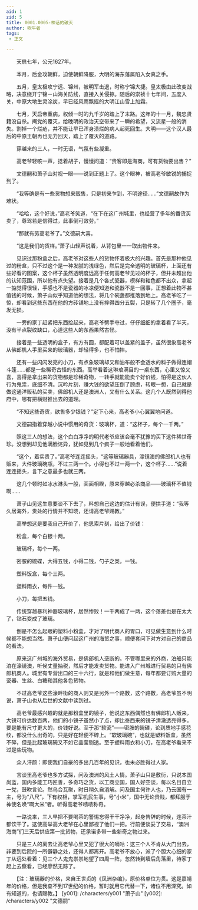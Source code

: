 ```yaml
---
aid: 1
zid: 5
title: 0001.0005-神话的破灭
author: 吹牛者
tags: 
 - 正文

---
```




　　天启七年，公元1627年。

　　本月，后金攻朝鲜，迫使朝鲜降服，大明的海东藩属陷入女真之手。

　　五月，皇太极攻宁远、锦州，被明军击退，时称宁锦大捷。皇太极由此改变战略，决意绕开宁锦－山海关防线，直接入关侵掠。随后的崇祯十七年间，五度入关，中原大地生灵涂炭，早已经风雨飘摇的大明江山雪上加霜。

　　七月，天启帝重病，权倾一时的九千岁的踏上了末路。这年的十一月，魏忠贤籍没自杀。阉党的覆灭，给晚明的政治天空带来了一瞬的希望，又流星一般的消失。割掉一个烂疮，并不能让早已浑身溃烂的病人起死回生。大明——这个汉人最后的中原王朝再也无力回天，踏上了覆灭的道路。

　　穿越来的三人，一时无语，气氛有些凝重。

　　高老爷轻咳一声，捻着胡子，慢慢问道：“贵客即是海商，可有货物要出售？”

　　文德嗣和萧子山对视一眼——说到正题上了。这个眼神，被高老爷敏锐的捕捉到了。

　　“我等确是有一些货物想来贩售，只是初来乍到，不明途径……”文德嗣故作为难状。

　　“哈哈，这个好说，”高老爷笑道，“在下在这广州城里，也经营了多年的番货买卖了，尊驾若是信得过，此事倒可效劳。”

　　“那就有劳高老爷了。”文德嗣大喜。

　　“这是我们的货样。”萧子山轻声说着，从背包里一一取出物件来。

　　见识过那粉盒之后，高老爷对这些人的货物怀着极大的兴趣。首先是那种他见过的粉盒，只不过这个是一种发腻的浅绿色，然后是完全透明的玻璃杯，上面还有些好看的图案，这个杯子虽然透明度远高于任何高老爷见过的杯子，但并未超出他的认知范围，所以他有点失望。接着是几个各式瓷器，模样和釉色都不出众，拿起一掂觉得很轻，手感也不是瓷器的冰凉便知道和瓷器不是一回事，正想着此物不甚值钱的时候，萧子山似乎知道他的想法，将几个碗盏都推落到地上。高老爷吃了一惊，却看到这些东西在他的方砖铺地上没有摔得四分五裂，只是转了几个圈子，毫发无损。

　　一旁的家丁赶紧把东西捡起来，高老爷劈手夺过，仔仔细细的拿着看了半天，没有半点裂纹缺口，心道这些人的东西果然古怪。

　　接着是一些透明的盒子，有方有圆，都配着可以盖紧的盖子，虽然很象高老爷从佛郎机人手里买来的玻璃器，却轻得多，也不怕摔。

　　还有一些闪闪发亮的小刀，有点象玻璃却又和油布般不会透水的料子做得连帽斗篷……都是一些稀奇古怪的东西。高举看着这琳琅满目的一桌东西，心里又惊又喜，喜得是拿出来的货物都是珍稀奇物，一转手就能能卖个好价钱，怕得是这伙人行为鬼祟，底细不清。沉吟片刻，赚大钱的欲望压倒了顾虑，转眼一想，自己就是做这通洋贩私的买卖，佛郎机人还是澳洲人，又有什么关系。这几个人既然到得他府中，哪有把横财推出去的道理。

　　“不知这些奇货，欲售多少银钱？”定下心来，高老爷小心翼翼地问道。

　　文德嗣指着穿越小说中惯用的奇货：玻璃杯，道：“这杯子，每个一千两。”

　　照这三人的想法，这个白白净净的明代老爷应该会毫不犹豫的买下这件稀世奇珍。没想到却见他满脸诧异，犹如见到几个疯子一般地看着他们。

　　“这个，着实贵了。”高老爷连连摇头，“这等玻璃器具，濠镜澳的佛郎机人也有贩来，大件玻璃碗瓶，不过三两一个。小得也不过一两一个，这个杯子……”说着连连摇头，言下之意最多也就三两。

　　这几个顿时如冰水淋头一般，面面相睽，原来穿越必杀商品——玻璃杯不值钱啊……

　　萧子山见这生意要谈不下去了，料想自己这边的估计有误，便拱手道：“我等久居海外，贵处的行情并不知晓，还请高老爷赐教。”

　　高举想这是要我自己开价了，他思索片刻，给出了价钱：

　　粉盒，每个白银十两。

　　玻璃杯，每个一两。

　　密胺的碗碟，大得五钱，小得二钱，勺子之类，一钱。

　　塑料饭盒，每个三两。

　　塑料雨衣，每件一钱。

　　小刀，每把五钱。

　　传统穿越暴利神器玻璃杯，居然惨败！一千两成了一两，这个落差也是在太大了，钻石变成了玻璃。

　　倒是不怎么起眼的塑料小粉盒，才对了明代商人的胃口，可见做生意到什么时候都不能想当然。萧子山便问起这广州的海贸之事，顺便套问下对方对自己的商品的看法。

　　原来这广州城的海外贸易，是佛郎机人垄断的。不管哪里来的外商，泊船只能泊在濠镜澳，听候丈量抽税，然后才能发卖货物。能进入广州城进行贸易的只有佛郎机商人。城里有专营出口的三十六行，就是和他们做生意，每年都要订购大量的瓷器、生丝、白糖和其他各色货物。

　　不过高老爷这些濠畔街的商人则又是另外一个路数，这个路数，高老爷虽不明说，萧子山也从后世的文献中读到过。

　　高老爷最感兴趣的就是那粉盒里的镜子，他说这东西偶然也有佛郎机人贩来，大镜可价达数百两，他们的小镜子虽然小了点，却比泰西来的镜子清澈透亮得多。要是能有尺寸更大的，价钱好说。至于那“软瓷”——密胺的碗碟，论到质地手感花纹，都没什么出奇的，只是好在轻便不碎上。“软玻璃碗”，也就是塑料饭盒，虽然不碎，但是比起玻璃碗又不如它晶莹剔透。至于塑料雨衣和小刀，在高老爷看来不过是些玩物。

　　众人汗颜：即使我们自豪的多出几百年的见识，也未必胜得过人家。

　　言谈里高老爷也多方试探，问及澳洲的风土人情。萧子山只是敷衍，只说本国尚蓝，国内多能工巧匠善，多奇巧之货，以工商立国，国人好空谈，每以名目自立一党，鼓吹言论。然乌合瓦聚，时日稍久自消解。问及国主何许人也，乃云国有一主，号为“八尺”，下有权相，掌军机民生事，号“小米”，国中无论贵贱，都拜服于神使名唤“啊大米”者。听得高老爷啧啧称奇。

　　一路说来，三人早把不要喝茶的警惕忘得干干净净，起身告辞的时候，连茶汁都饮干了。这使高举高大老爷在心里鄙视了他们一把。行前便谈妥了交易，“澳洲海商”们三天后供应第一批货物，还承诺多带一些新奇之物过来。

　　只是三人的离去让高老爷心里又犯了很大的嘀咕：这三个人不肯从大门出去，非要到后院的一所僻静之处，还得人都离开。高老爷不放心，派了个胆大心细的家丁从远处看着：见三个人鬼鬼祟祟地望了四周一阵，忽然转到墙后角落里，待家丁赶上去察看，已经廖然无踪了。

　　【注：玻璃器的价格，来自王世贞的《凤洲杂编》，原价格单位为贯。这是嘉靖年的价格，但是我查不到17世纪的价格，暂时就用它代替一下，诸位不用深究。如有知道的，也请赐教。】
[y001]: /characters/y001 "萧子山"
[y002]: /characters/y002 "文德嗣"


